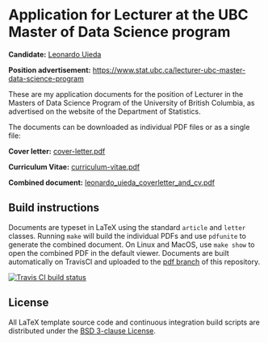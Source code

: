 # Application for Lecturer at the UBC Master of Data Science program

**Candidate:** [Leonardo Uieda](http://www.leouieda.com/)

**Position advertisement:** https://www.stat.ubc.ca/lecturer-ubc-master-data-science-program

These are my application documents for the position of Lecturer in the Masters
of Data Science Program of the University of British Columbia, as advertised on
the website of the Department of Statistics.

The documents can be downloaded as individual PDF files or as a single file:

**Cover letter:** [cover-letter.pdf](https://github.com/leouieda/ubc-lecturer-data-science-application/raw/pdf/cover-letter.pdf)

**Curriculum Vitae:** [curriculum-vitae.pdf](https://github.com/leouieda/ubc-lecturer-data-science-application/raw/pdf/curriculum-vitae.pdf)

**Combined document:** [leonardo_uieda_coverletter_and_cv.pdf](https://github.com/leouieda/ubc-lecturer-data-science-application/raw/pdf/leonardo_uieda_coverletter_and_cv.pdf)


## Build instructions

Documents are typeset in LaTeX using the standard `article` and `letter`
classes.
Running `make` will build the individual PDFs and use `pdfunite` to generate
the combined document.
On Linux and MacOS, use `make show` to open the combined PDF in the default
viewer.
Documents are built automatically on TravisCI and uploaded to the
[pdf branch](https://github.com/leouieda/ubc-lecturer-data-science-application/tree/pdf)
of this repository.

[![Travis CI build status](http://img.shields.io/travis/leouieda/ubc-lecturer-data-science-application/master.svg?style=flat-square&label=build)](https://travis-ci.org/leouieda/ubc-lecturer-data-science-application)

## License

All LaTeX template source code and continuous integration build scripts are
distributed under the
[BSD 3-clause License](https://opensource.org/licenses/BSD-3-Clause).
